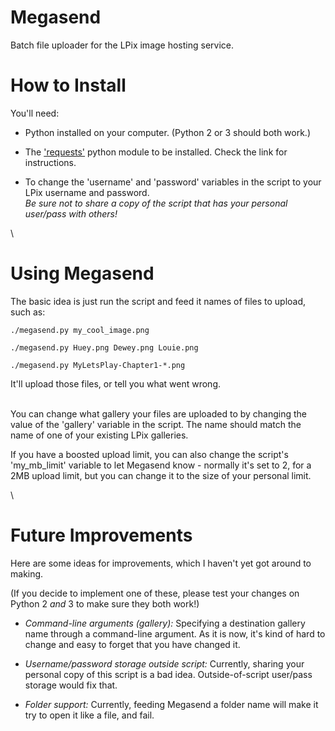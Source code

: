 # Megasend
Batch file uploader for the LPix image hosting service. 


# How to Install

You'll need:

* Python installed on your computer. (Python 2 or 3 should both work.)

* The ['requests'] python module to be installed. Check the link for instructions.

* To change the 'username' and 'password' variables in the script to your LPix username and password.\
_Be sure not to share a copy of the script that has your personal user/pass with others!_

\

# Using Megasend

The basic idea is just run the script and feed it names of files to upload, such as: 

`./megasend.py my_cool_image.png`

`./megasend.py Huey.png Dewey.png Louie.png`

`./megasend.py MyLetsPlay-Chapter1-*.png`

It'll upload those files, or tell you what went wrong.

\
You can change what gallery your files are uploaded to by changing the value of the 'gallery' variable in the script. The name should match the name of one of your existing LPix galleries.

If you have a boosted upload limit, you can also change the script's 'my\_mb\_limit' variable to let Megasend know - normally it's set to 2, for a 2MB upload limit, but you can change it to the size of your personal limit.

\

# Future Improvements 

Here are some ideas for improvements, which I haven't yet got around to making.

(If you decide to implement one of these, please test your changes on Python 2 _and_ 3 to make sure they both work!)

* *Command-line arguments (gallery):* Specifying a destination gallery name through a command-line argument. As it is now, it's kind of hard to change and easy to forget that you have changed it.

* *Username/password storage outside script:* Currently, sharing your personal copy of this script is a bad idea. Outside-of-script user/pass storage would fix that.

* *Folder support:* Currently, feeding Megasend a folder name will make it try to open it like a file, and fail.


['requests']: https://2.python-requests.org/en/master/user/install/#install